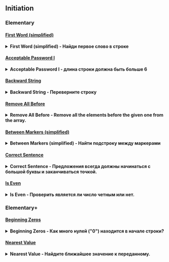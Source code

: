 ## Initiation

### Elementary

#### [First Word (simplified)](first_word(simplified).py)

<details><summary><b>First Word (simplified) - Найди первое слово в строке</b></summary>

Дана строка и нужно найти ее первое слово.

Это упрощенная версия миссии first-world.

Строка состоит только из английских символов и пробелов. В начале и в конце строки пробелов нет.

**Входные параметры**: Строка.

**Выходные параметры**: Строка.

</details>

#### [Acceptable Password I](is_acceptable_password.py)

<details><summary><b>Acceptable Password I - длина строки должна быть больше 6</b></summary>

Нужно создать функцию проверки пароля.

Условия проверки: длина пароля должна быть больше 6.

**Входные данные**: Строка.

**Выходные данные**: Логический тип.

</details>

#### [Backward String](backward_string.py)

<details><summary><b>Backward String - Переверните строку</b></summary>

Верните данную строку в перевернутом виде.

**Входные данные**: Строка.

**Выходные данные**: Строка.

</details>

#### [Remove All Before](remove_all_before.py)

<details><summary><b>Remove All Before - Remove all the elements before the given one from the array.</b></summary>

Нужно удалить из список все элементы до указаного.

Есть два ньюанса: (1) если в списке нет элемента до которого нужно удалить остальные элементы, то список не должен измениться. (2) если list пустой, то он должен остаться пустым.

**Входные данные**: Список и элемент до которого нужно удалить другие элементы.

**Выходные данные**: Набор значений (кортеж, список, итератор ...).

</details>

#### [Between Markers (simplified)](between_markers(simplified).py)

<details><summary><b>Between Markers (simplified) - Найти подстроку между маркерами</b></summary>

Дана строка и два маркера (начальный и конечный). Необходимо найти текст, заключенный между двумя этими маркерами. Но есть несколько важных условий.

Это упрощенная версия миссии [Between Markers](00.Home#between-markers).

* Начальный и конечный маркеры всегда разные.
* Начальный и конечный маркеры всегда размером в один символ.
* Начальный и конечный маркеры всегда есть в строке и идут один за другим.

**Входные данные**: Три аргумента. Все строки. Второй и третий аргументы это начальный и конечный маркеры.

**Выходные данные**: Строка.

</details>

#### [Correct Sentence](correct_sentence.py)

<details><summary><b>Correct Sentence - Предложения всегда должны начинаться с большой буквы и заканчиваться точкой.</b></summary>

На вход Вашей функции будет передано одно предложение. Необходимо вернуть его исправленную копию так, чтобы оно всегда начиналось с большой буквы и заканчивалось точкой.  

Обратите внимание на то, что не все исправления необходимы. Если предложение уже заканчивается на точку, то добавлять еще одну не нужно, это будет ошибкой.

**Входные аргументы**: Строка (A string).
 
**Выходные аргументы**: Строка (A string).

</details>

#### [Is Even](is_even.py)

<details><summary><b>Is Even - Проверить является ли число четным или нет.</b></summary>

Проверить является ли число четным или нет.

Функция должна возвращать True если число четное, и False если число не четное.

**Входные данные**: Целое число.

**Выходные данные**: Логический тип.

</details>

### Elementary+

#### [Beginning Zeros](beginning_zeros.py)

<details><summary><b>Beginning Zeros - Как много нулей ("0") находится в начале строки?</b></summary>

Дана строка состоящая только из цифр.

Нужно посчитать сколько нулей ("0") находится в начале строки.

**Входные данные**: Строка, состоящая только из цифр.

**Выходные данные**: Целое число.

</details>

#### [Nearest Value](nearest_value.py)

<details><summary><b>Nearest Value - Найдите ближайшее значение к переданному.</b></summary>

Найдите ближайшее значение к переданному.

Вам даны список значений в виде множества (Set) и значение, относительно которого, надо найти ближайшее.

Например, мы имеем следующий ряд чисел: 4, 7, 10, 11, 12, 17. И нам нужно найти ближайшее значение к цифре 9. Если отсортировать этот ряд по возрастанию, то слева от 9 будет 7, а справа 10. Но 10 - находится ближе, чем 7, значит правильный ответ 10.

Несколько уточнений:
* Если 2 числа находятся на одинаковом расстоянии - необходимо выбрать наименьшее из них;
* Ряд чисел всегда не пустой, т.е. размер >= 1;
* Переданное значение может быть в этом ряде, а значит оно и является ответом;
* В ряде могут быть как положительные, так и отрицательные числа, но они всегда целые;
* Ряд не отсортирован и состоит из уникальных чисел.

**Входные данные**: Два аргумента. Ряд значений в виде set. Искомое значение - int

**Выходные данные**: Int.

</details>